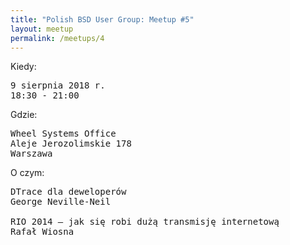 ```yaml
---
title: "Polish BSD User Group: Meetup #5"
layout: meetup
permalink: /meetups/4
---
```

Kiedy:
<pre>
9 sierpnia 2018 r.
18:30 - 21:00
</pre>
Gdzie:
<pre>
Wheel Systems Office
Aleje Jerozolimskie 178
Warszawa
</pre>
O czym:
<pre style="white-space: pre-wrap;">
DTrace dla deweloperów
George Neville-Neil

RIO 2014 – jak się robi dużą transmisję internetową
Rafał Wiosna
</pre>
